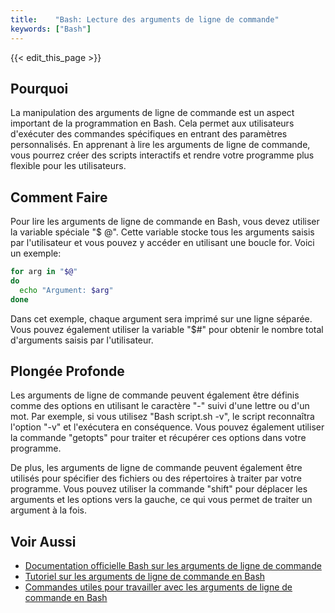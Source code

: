 ```yaml
---
title:    "Bash: Lecture des arguments de ligne de commande"
keywords: ["Bash"]
---
```


{{< edit_this_page >}}

## Pourquoi

La manipulation des arguments de ligne de commande est un aspect important de la programmation en Bash. Cela permet aux utilisateurs d'exécuter des commandes spécifiques en entrant des paramètres personnalisés. En apprenant à lire les arguments de ligne de commande, vous pourrez créer des scripts interactifs et rendre votre programme plus flexible pour les utilisateurs.

## Comment Faire

Pour lire les arguments de ligne de commande en Bash, vous devez utiliser la variable spéciale "$ @". Cette variable stocke tous les arguments saisis par l'utilisateur et vous pouvez y accéder en utilisant une boucle for. Voici un exemple:

```Bash
for arg in "$@" 
do
  echo "Argument: $arg"
done
```

Dans cet exemple, chaque argument sera imprimé sur une ligne séparée. Vous pouvez également utiliser la variable "$#" pour obtenir le nombre total d'arguments saisis par l'utilisateur.

## Plongée Profonde

Les arguments de ligne de commande peuvent également être définis comme des options en utilisant le caractère "-" suivi d'une lettre ou d'un mot. Par exemple, si vous utilisez "Bash script.sh -v", le script reconnaîtra l'option "-v" et l'exécutera en conséquence. Vous pouvez également utiliser la commande "getopts" pour traiter et récupérer ces options dans votre programme.

De plus, les arguments de ligne de commande peuvent également être utilisés pour spécifier des fichiers ou des répertoires à traiter par votre programme. Vous pouvez utiliser la commande "shift" pour déplacer les arguments et les options vers la gauche, ce qui vous permet de traiter un argument à la fois.

## Voir Aussi

- [Documentation officielle Bash sur les arguments de ligne de commande](https://www.gnu.org/software/bash/manual/html_node/Command-Line-Arguments.html)
- [Tutoriel sur les arguments de ligne de commande en Bash](https://www.tutorialkart.com/bash-shell-scripting/bash-arguments/)
- [Commandes utiles pour travailler avec les arguments de ligne de commande en Bash](https://bash.cyberciti.biz/guide/Accessing_command_line_parameters)